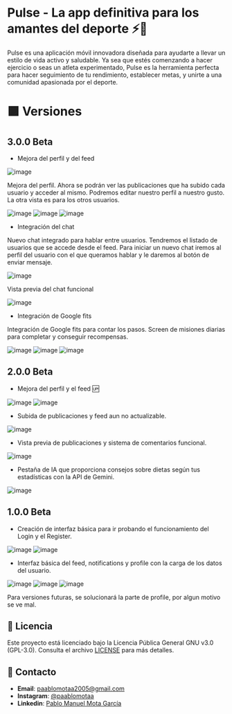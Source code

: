 # Pulse - La app definitiva para los amantes del deporte ⚡️🏅

Pulse es una aplicación móvil innovadora diseñada para ayudarte a llevar un estilo de vida activo y saludable. 
Ya sea que estés comenzando a hacer ejercicio o seas un atleta experimentado, Pulse es la herramienta perfecta para hacer seguimiento de tu rendimiento, establecer metas, 
y unirte a una comunidad apasionada por el deporte.

# 🟪 Versiones

## 3.0.0 Beta

- Mejora del perfil y del feed


![image](https://github.com/user-attachments/assets/816c07c0-231a-4bfd-9950-193de24d9906)

Mejora del perfil. Ahora se podrán ver las publicaciones que ha subido cada usuario y acceder al mismo. 
Podremos editar nuestro perfil a nuestro gusto. La otra vista es para los otros usuarios.

![image](https://github.com/user-attachments/assets/5494f4fa-71d3-4a33-99f7-ba008a53f465)
![image](https://github.com/user-attachments/assets/91d76ebb-eed9-4272-9710-4acd533a4286)
![image](https://github.com/user-attachments/assets/be9cede7-ee2c-4f91-b58d-2153beda835f)

- Integración del chat

Nuevo chat integrado para hablar entre usuarios. Tendremos el listado de usuarios que se accede desde el feed. Para iniciar un nuevo chat iremos al perfil del usuario con el que queramos hablar y le daremos al botón de enviar mensaje.

![image](https://github.com/user-attachments/assets/7cbcea65-567b-4c59-8911-3e664aed2491)

Vista previa del chat funcional

![image](https://github.com/user-attachments/assets/c86a6031-bf10-4e99-85b4-9e25483b8c29)



- Integración de Google fits

Integración de Google fits para contar los pasos. Screen de misiones diarias para completar y conseguir recompensas.

![image](https://github.com/user-attachments/assets/4d544b16-c706-43d4-9a8e-f6f14a4b9b3f)
![image](https://github.com/user-attachments/assets/dc0d0a43-7e89-4ba5-aeda-a8a152ee09f6)
![image](https://github.com/user-attachments/assets/eafea808-36d7-4800-bdd1-0ff3397cdf8c)




## 2.0.0 Beta
- Mejora del perfil y el feed 🆙

![image](https://github.com/user-attachments/assets/8ab71018-2c66-4429-b3ce-ab46e64d0813)
![image](https://github.com/user-attachments/assets/ab80da87-7f49-4536-add9-c211b3124c7a)

- Subida de publicaciones y feed aun no actualizable.

![image](https://github.com/user-attachments/assets/eb98b6f0-3b9f-41fd-bf7e-3d6e6231a4fb)

- Vista previa de publicaciones y sistema de comentarios funcional.

![image](https://github.com/user-attachments/assets/de80f115-8802-4527-9be8-6a4204d00a60)

- Pestaña de IA que proporciona consejos sobre dietas según tus estadísticas con la API de Gemini.

![image](https://github.com/user-attachments/assets/ef6e2c46-42d6-41aa-8bf2-8512c2bf42a5)




## 1.0.0 Beta

- Creación de interfaz básica para ir probando el funcionamiento del Login y el Register.

![image](https://github.com/user-attachments/assets/6c8e4035-7570-4323-be70-0fdaeff9c338)
![image](https://github.com/user-attachments/assets/d3fa6c75-4ff5-4e5e-bf91-755185a72660)

- Interfaz básica del feed, notifications y profile con la carga de los datos del usuario.

![image](https://github.com/user-attachments/assets/006005de-6a63-4624-90d0-52c6348e3fe7)
![image](https://github.com/user-attachments/assets/4e656f05-450b-413c-ad1c-c6c0c4d1d37f)
![image](https://github.com/user-attachments/assets/024ed1ac-1f09-43ef-90f0-392678289fe6)

Para versiones futuras, se solucionará la parte de profile, por algun motivo se ve mal.





## 📜 Licencia

Este proyecto está licenciado bajo la Licencia Pública General GNU v3.0 (GPL-3.0). Consulta el archivo [LICENSE](LICENSE) para más detalles.

## 💬 Contacto

- **Email**: paablomotaa2005@gmail.com
- **Instagram**: [@paablomotaa](https://instagram.com/paablomotaa)
- **Linkedin**: [Pablo Manuel Mota García](https://linkedin.com/pablo-mota-malaga)
